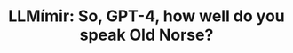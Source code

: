 ---
featured: true
title: "LLMímir: So, GPT-4, how well do you speak Old Norse?"
authors: 
  - "Sean Brynjólfsson"
description: |
  TODO: Description
media: 
  - content: "llmimir_inflection.png"
    alt_text: "..."
  - content: "llmimir_voices.png"
    alt_text: "..."
links:
  # - url: ""
  #   text: "Github"
---